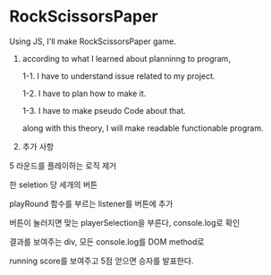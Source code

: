 # RockScissorsPaper
Using JS, I'll make RockScissorsPaper game.

1. according to what I learned about planninng to program,

    1-1. I have to understand issue related to my project.

    1-2. I have to plan how to make it.

    1-3. I have to make pseudo Code about that.

    along with this theory, I will make readable functionable program.

2. 추가 사항

5 라운드를 플레이하는 로직 제거

한 seletion 당 세개의 버튼

playRound 함수를 부르는 listener를 버튼에 추가

버튼이 눌러지면 맞는 playerSelection을 부른다, console.log로 확인

결과를 보여주는 div, 모든 console.log를 DOM method로

running score를 보여주고 5점 얻으면 승자를 발표한다.